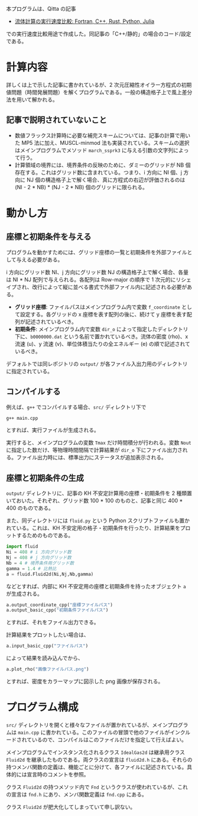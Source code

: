 本プログラムは、Qitta の記事

+ [流体計算の実行速度比較: Fortran, C++, Rust, Python, Julia](https://qiita.com/shigunodo/items/d693dc03323f9a205bb9)

での実行速度比較用途で作成した。同記事の「C++/静的」の場合のコード/設定である。 

# 計算内容

詳しくは上で示した記事に書かれているが、2 次元圧縮性オイラー方程式の初期値問題（時間発展問題）を解くプログラムである。一般の構造格子上で風上差分法を用いて解かれる。

## 記事で説明されていないこと

+ 数値フラックス計算時に必要な補完スキームについては、記事の計算で用いた MP5 法に加え、MUSCL-minmod 法も実装されている。スキームの選択はメインプログラムでメソッド ``march_ssprk3`` に与える引数の文字列によって行う。
+ 計算領域の境界には、境界条件の反映のために、ダミーのグリッドが NB 個存在する。これはグリッド数に含まれている。つまり、i 方向に NI 個、j 方向に NJ 個の構造格子上で解く場合、真に方程式の右辺が評価されるのは (NI - 2 \* NB) \* (NJ - 2 \* NB) 個のグリッドに限られる。

# 動かし方

## 座標と初期条件を与える

プログラムを動かすためには、グリッド座標の一覧と初期条件を外部ファイルとして与える必要がある。

i 方向にグリッド数 NI、j 方向にグリッド数 NJ の構造格子上で解く場合、各量は NI \* NJ 配列で与えられる。各配列は Row-major の順序で 1 次元的にリシェイプされ、改行によって縦に並べる書式で外部ファイル内に記述される必要がある。

+ **グリッド座標**: ファイルパスはメインプログラム内で変数 ``f_coordinate`` として設定する。各グリッドの x 座標を表す配列の後に、続けて y 座標を表す配列が記述されているべき。
+ **初期条件**: メインプログラム内で変数 ``dir_o`` によって指定したディレクトリ下に、``b0000000.dat`` という名前で置かれているべき。流体の密度 (rho)、x 流速 (u)、y 流速 (v)、単位体積当たりの全エネルギー (e) の順で記述されているべき。

デフォルトでは同レポジトリの ``output/`` が各ファイル入出力用のディレクトリに指定されている。

## コンパイルする

例えば、``g++`` でコンパイルする場合、``src/`` ディレクトリ下で

```bash
g++ main.cpp 
```

とすれば、実行ファイルが生成される。

実行すると、メインプログラムの変数 ``Tmax`` だけ時間積分が行われる。変数 ``Nout`` に指定した数だけ、等物理時間間隔で計算結果が ``dir_o`` 下にファイル出力される。ファイル出力時には、標準出力にステータスが追加表示される。

## 座標と初期条件の生成

``output/`` ディレクトリに、記事の KH 不安定計算用の座標・初期条件を 2 種類置いておいた。それぞれ、グリッド数 100 \* 100 のものと、記事と同じ 400 \* 400 のものである。

また、同ディレクトリには ``fluid.py`` という Python スクリプトファイルも置かれている。これは、KH 不安定用の格子・初期条件を行ったり、計算結果をプロットするためのものである。

```Python
import fluid
Ni = 408 # i 方向グリッド数
Nj = 408 # j 方向グリッド数
Nb = 4 # 境界条件用グリッド数
gamma = 1.4 # 比熱比
a = fluid.Fluid2d(Ni,Nj,Nb,gamma)
```

などとすれば、内部に KH 不安定用の座標と初期条件を持ったオブジェクト ``a`` が生成される。

```Python
a.output_coordinate_cpp("座標ファイルパス")
a.output_basic_cpp("初期条件ファイルパス")
```

とすれば、それをファイル出力できる。

計算結果をプロットしたい場合は、

```Python
a.input_basic_cpp("ファイルパス")
```

によって結果を読み込んでから、

```Python
a.plot_rho("画像ファイルパス.png")
```

とすれば、密度をカラーマップに図示した png 画像が保存される。

# プログラム構成

``src/`` ディレクトリを開くと様々なファイルが置かれているが、メインプログラムは ``main.cpp`` に書かれている。このファイルの冒頭で他のファイルがインクルードされているので、コンパイルはこのファイルだけを指定して行えばよい。

メインプログラムでインスタンス化されるクラス ``IdealGas2d`` は継承用クラス ``Fluid2d`` を継承したものである。両クラスの宣言は ``fluid2d.h`` にある。それらの持つメンバ関数の定義は、機能ごとに分けて、各ファイルに記述されている。具体的には宣言時のコメントを参照。

クラス ``Fluid2d`` の持つメソッド内で ``Fnd`` というクラスが使われているが、これの宣言は ``fnd.h`` にあり、メンバ関数定義は ``fnd.cpp`` にある。

クラス ``Fluid2d`` が肥大化してしまっていて申し訳ない。